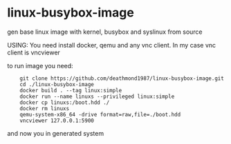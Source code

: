 # linux-busybox-image
gen base linux image with kernel, busybox and syslinux from source  

USING:
You need install docker, qemu and any vnc client. In my case vnc client is vncviewer
  
to run image you need:  
```
    git clone https://github.com/deathmond1987/linux-busybox-image.git  
    cd ./linux-busybox-image  
    docker build . --tag linux:simple  
    docker run --name linuxs --privileged linux:simple  
    docker cp linuxs:/boot.hdd ./  
    docker rm linuxs  
    qemu-system-x86_64 -drive format=raw,file=./boot.hdd  
    vncviewer 127.0.0.1:5900  
```
and now you in generated system
